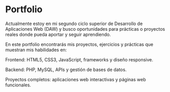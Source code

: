 # Portfolio
Actualmente estoy en mi segundo ciclo superior de Desarrollo de Aplicaciones Web (DAW) y busco oportunidades para prácticas o proyectos reales donde pueda aportar y seguir aprendiendo.

En este portfolio encontrarás mis proyectos, ejercicios y prácticas que muestran mis habilidades en:

Frontend: HTML5, CSS3, JavaScript, frameworks y diseño responsive.

Backend: PHP, MySQL, APIs y gestión de bases de datos.

Proyectos completos: aplicaciones web interactivas y páginas web funcionales.
